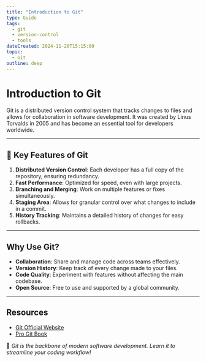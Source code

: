 ```yaml
---
title: "Introduction to Git"
type: Guide
tags:
  - git
  - version-control
  - tools
dateCreated: 2024-11-20T15:15:00
topic:
  - Git
outline: deep
---
```


# **Introduction to Git**

Git is a distributed version control system that tracks changes to files and allows for collaboration in software development. It was created by Linus Torvalds in 2005 and has become an essential tool for developers worldwide.

---

## **🌟 Key Features of Git**
1. **Distributed Version Control**: Each developer has a full copy of the repository, ensuring redundancy.
2. **Fast Performance**: Optimized for speed, even with large projects.
3. **Branching and Merging**: Work on multiple features or fixes simultaneously.
4. **Staging Area**: Allows for granular control over what changes to include in a commit.
5. **History Tracking**: Maintains a detailed history of changes for easy rollbacks.

---

## **Why Use Git?**
- **Collaboration**: Share and manage code across teams effectively.
- **Version History**: Keep track of every change made to your files.
- **Code Quality**: Experiment with features without affecting the main codebase.
- **Open Source**: Free to use and supported by a global community.

---

## **Resources**
- [Git Official Website](https://git-scm.com/)
- [Pro Git Book](https://git-scm.com/book/en/v2)

🎉 *Git is the backbone of modern software development. Learn it to streamline your coding workflow!*
